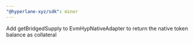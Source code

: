 ```yaml
---
"@hyperlane-xyz/sdk": minor
---
```


Add getBridgedSupply to EvmHypNativeAdapter to return the native token balance as collateral
